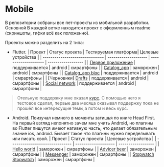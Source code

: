 # Mobile
В репозитории собраны все пет-проекты из мобильной разработки. Основной В каждой ветке находится проект с оформленным readme 
(скриншоты, гифки всё как положенно).

Проекты можно разделить на 2 типа:
- Flutter.
| Проект                          | Статус проекта       | Тестируемая платформа| Целевые устройства |
| ------------------------------- | -------------------- | -------------------- | ------------------ |
| [Первое приложение][FirstApp]   | поддерживается       | android              | смрартфоны         | 
| [Catalog_app][OldCatalog]       | заморожен            | android              | смрартфоны         |
| [Catalog_app bloc][BlocCatalog] | поддерживается       | android              | смрартфоны         |
| [Черновики] [Drafts]            | поддерживается       | android              | смрартфоны         |
| [Social network][SocialNetwork] | поддерживается       | android              | смрартфоны         |

>   Отельную поддержку мне оказал [курс][UdemyAcademiamind]. С помощью него я тестовое сделал, первые
>    два месяца оказывал поддержку пока не прошёл все интересущие темы,а потом и весь курс.
 
- Android.
 Поизучал немного в моменты затишья по книге Head First. На первый взгляд непонятно зачем
 мне учить Android, но плагины во Flutter пишутся имеют нативную часть, что делает обязательным
  знание ios, android. Бывает такое что плагины нужно переделывать или писать свой.
| Проект                          | Статус проекта       | Целевые устройства |
| ------------------------------- | -------------------- | ------------------ |
| [Hello world][HelloWorld]       | заморожен            | смрартфоны         | 
| [Advicer beer][AdvicerBeer]     | заморожен            | смрартфоны         |
| [Messenger][Messanger]          | заморожен            | смрартфоны         |
| [Stopwatch] [Stopwatch]         | заморожен            | смрартфоны         |



 
[FirstApp]:<https://github.com/iebrosalin/mobile/tree/flutter/first_app_flutter>
[OldCatalog]:<https://github.com/iebrosalin/mobile/tree/flutter/catalog_app/old>
[BlocCatalog]:<https://github.com/iebrosalin/mobile/tree/flutter/catalog_app/bloc>
[BlocCatalog]:<https://github.com/iebrosalin/mobile/tree/flutter/catalog_app/bloc>
[Drafts]:<https://github.com/iebrosalin/mobile/tree/flutter/drafrs_flutter>
[SocialNetwork]:<https://github.com/iebrosalin/mobile/tree/flutter/social_network>
[UdemyAcademiamind]:<https://www.udemy.com/course/learn-flutter-dart-to-build-ios-android-apps/>

[HelloWorld]:<https://github.com/iebrosalin/mobile/tree/android/hello_world>
[AdvicerBeer]:<https://github.com/iebrosalin/mobile/tree/android/advicer_beer>
[Messanger]:<https://github.com/iebrosalin/mobile/tree/android/messanger>
[Stopwatch]:<https://github.com/iebrosalin/mobile/tree/android/stopwatch>